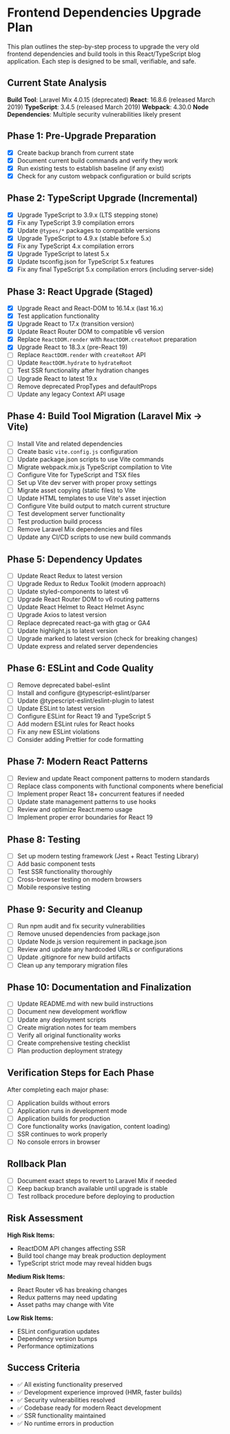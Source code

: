 # Frontend Dependencies Upgrade Plan

This plan outlines the step-by-step process to upgrade the very old frontend dependencies and build tools in this React/TypeScript blog application. Each step is designed to be small, verifiable, and safe.

## Current State Analysis

**Build Tool**: Laravel Mix 4.0.15 (deprecated)
**React**: 16.8.6 (released March 2019)
**TypeScript**: 3.4.5 (released March 2019)
**Webpack**: 4.30.0
**Node Dependencies**: Multiple security vulnerabilities likely present

## Phase 1: Pre-Upgrade Preparation

- [x] Create backup branch from current state
- [x] Document current build commands and verify they work
- [x] Run existing tests to establish baseline (if any exist)
- [x] Check for any custom webpack configuration or build scripts

## Phase 2: TypeScript Upgrade (Incremental)

- [x] Upgrade TypeScript to 3.9.x (LTS stepping stone)
- [x] Fix any TypeScript 3.9 compilation errors
- [x] Update `@types/*` packages to compatible versions
- [x] Upgrade TypeScript to 4.9.x (stable before 5.x)
- [x] Fix any TypeScript 4.x compilation errors
- [x] Upgrade TypeScript to latest 5.x
- [x] Update tsconfig.json for TypeScript 5.x features
- [x] Fix any final TypeScript 5.x compilation errors (including server-side)

## Phase 3: React Upgrade (Staged)

- [x] Upgrade React and React-DOM to 16.14.x (last 16.x)
- [x] Test application functionality
- [x] Upgrade React to 17.x (transition version)
- [x] Update React Router DOM to compatible v6 version
- [x] Replace `ReactDOM.render` with `ReactDOM.createRoot` preparation
- [x] Upgrade React to 18.3.x (pre-React 19)
- [ ] Replace `ReactDOM.render` with `createRoot` API
- [ ] Update `ReactDOM.hydrate` to `hydrateRoot`
- [ ] Test SSR functionality after hydration changes
- [ ] Upgrade React to latest 19.x
- [ ] Remove deprecated PropTypes and defaultProps
- [ ] Update any legacy Context API usage

## Phase 4: Build Tool Migration (Laravel Mix → Vite)

- [ ] Install Vite and related dependencies
- [ ] Create basic `vite.config.js` configuration
- [ ] Update package.json scripts to use Vite commands
- [ ] Migrate webpack.mix.js TypeScript compilation to Vite
- [ ] Configure Vite for TypeScript and TSX files
- [ ] Set up Vite dev server with proper proxy settings
- [ ] Migrate asset copying (static files) to Vite
- [ ] Update HTML templates to use Vite's asset injection
- [ ] Configure Vite build output to match current structure
- [ ] Test development server functionality
- [ ] Test production build process
- [ ] Remove Laravel Mix dependencies and files
- [ ] Update any CI/CD scripts to use new build commands

## Phase 5: Dependency Updates

- [ ] Update React Redux to latest version
- [ ] Upgrade Redux to Redux Toolkit (modern approach)
- [ ] Update styled-components to latest v6
- [ ] Upgrade React Router DOM to v6 routing patterns
- [ ] Update React Helmet to React Helmet Async
- [ ] Upgrade Axios to latest version
- [ ] Replace deprecated react-ga with gtag or GA4
- [ ] Update highlight.js to latest version
- [ ] Upgrade marked to latest version (check for breaking changes)
- [ ] Update express and related server dependencies

## Phase 6: ESLint and Code Quality

- [ ] Remove deprecated babel-eslint
- [ ] Install and configure @typescript-eslint/parser
- [ ] Update @typescript-eslint/eslint-plugin to latest
- [ ] Update ESLint to latest version
- [ ] Configure ESLint for React 19 and TypeScript 5
- [ ] Add modern ESLint rules for React hooks
- [ ] Fix any new ESLint violations
- [ ] Consider adding Prettier for code formatting

## Phase 7: Modern React Patterns

- [ ] Review and update React component patterns to modern standards
- [ ] Replace class components with functional components where beneficial
- [ ] Implement proper React 18+ concurrent features if needed
- [ ] Update state management patterns to use hooks
- [ ] Review and optimize React.memo usage
- [ ] Implement proper error boundaries for React 19

## Phase 8: Testing

- [ ] Set up modern testing framework (Jest + React Testing Library)
- [ ] Add basic component tests
- [ ] Test SSR functionality thoroughly
- [ ] Cross-browser testing on modern browsers
- [ ] Mobile responsive testing

## Phase 9: Security and Cleanup

- [ ] Run npm audit and fix security vulnerabilities
- [ ] Remove unused dependencies from package.json
- [ ] Update Node.js version requirement in package.json
- [ ] Review and update any hardcoded URLs or configurations
- [ ] Update .gitignore for new build artifacts
- [ ] Clean up any temporary migration files

## Phase 10: Documentation and Finalization

- [ ] Update README.md with new build instructions
- [ ] Document new development workflow
- [ ] Update any deployment scripts
- [ ] Create migration notes for team members
- [ ] Verify all original functionality works
- [ ] Create comprehensive testing checklist
- [ ] Plan production deployment strategy

## Verification Steps for Each Phase

After completing each major phase:
- [ ] Application builds without errors
- [ ] Application runs in development mode
- [ ] Application builds for production
- [ ] Core functionality works (navigation, content loading)
- [ ] SSR continues to work properly
- [ ] No console errors in browser

## Rollback Plan

- [ ] Document exact steps to revert to Laravel Mix if needed
- [ ] Keep backup branch available until upgrade is stable
- [ ] Test rollback procedure before deploying to production

## Risk Assessment

**High Risk Items:**
- ReactDOM API changes affecting SSR
- Build tool change may break production deployment
- TypeScript strict mode may reveal hidden bugs

**Medium Risk Items:**  
- React Router v6 has breaking changes
- Redux patterns may need updating
- Asset paths may change with Vite

**Low Risk Items:**
- ESLint configuration updates
- Dependency version bumps
- Performance optimizations

## Success Criteria

- ✅ All existing functionality preserved
- ✅ Development experience improved (HMR, faster builds)
- ✅ Security vulnerabilities resolved
- ✅ Codebase ready for modern React development
- ✅ SSR functionality maintained
- ✅ No runtime errors in production